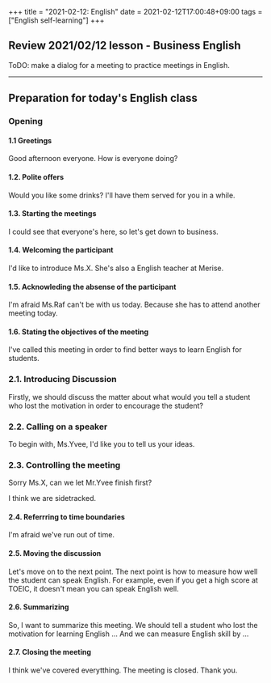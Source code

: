 +++
title =  "2021-02-12: English"
date = 2021-02-12T17:00:48+09:00
tags = ["English self-learning"]
+++
## Review 2021/02/12 lesson - Business English

ToDO: make a dialog for a meeting to practice meetings in English.

- - -

## Preparation for today's English class

### Opening

#### 1.1 Greetings

Good afternoon everyone.
How is everyone doing?

#### 1.2. Polite offers

Would you like some drinks?
I'll have them served for you in a while.

#### 1.3. Starting the meetings

I could see that everyone's here, so let's get down to business.

#### 1.4. Welcoming the participant

I'd like to introduce Ms.X.
She's also a English teacher at Merise.

#### 1.5. Acknowleding the absense of the participant

I'm afraid Ms.Raf can't be with us today.
Because she has to attend another meeting today.

#### 1.6. Stating the objectives of the meeting

I've called this meeting in order to find better ways to learn English for students.

### 2.1. Introducing Discussion

Firstly, we should discuss the matter about what would you tell a student who lost the motivation in order to encourage the student?

### 2.2. Calling on a speaker

To begin with, Ms.Yvee, I'd like you to tell us your ideas.

### 2.3. Controlling the meeting

Sorry Ms.X, can we let Mr.Yvee finish first?

I think we are sidetracked.

#### 2.4. Referrring to time boundaries

I'm afraid we've run out of time.

#### 2.5. Moving the discussion

Let's move on to the next point.
The next point is how to measure how well the student can speak English.
For example, even if you get a high score at TOEIC, it doesn't mean you can speak English well.

#### 2.6. Summarizing

So, I want to summarize this meeting.
We should tell a student who lost the motivation for learning English ...
And we can measure English skill by ...

#### 2.7. Closing the meeting

I think we've covered everytthing.
The meeting is closed.
Thank you.
